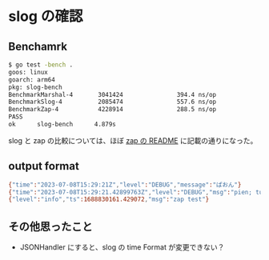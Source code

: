 # slog の確認

## Benchamrk

``` sh
$ go test -bench .
goos: linux
goarch: arm64
pkg: slog-bench
BenchmarkMarshal-4       3041424               394.4 ns/op
BenchmarkSlog-4          2085474               557.6 ns/op
BenchmarkZap-4           4228914               288.5 ns/op
PASS
ok      slog-bench      4.879s
```

slog と zap の比較については、ほぼ [zap の README](https://github.com/uber-go/zap#performance) に記載の通りになった。

## output format

``` sh
{"time":"2023-07-08T15:29:21Z","level":"DEBUG","message":"ぱおん"}
{"time":"2023-07-08T15:29:21.42899763Z","level":"DEBUG","msg":"pien; tukareta"}
{"level":"info","ts":1688830161.429072,"msg":"zap test"}
```

## その他思ったこと

- JSONHandler にすると、slog の time Format が変更できない？
